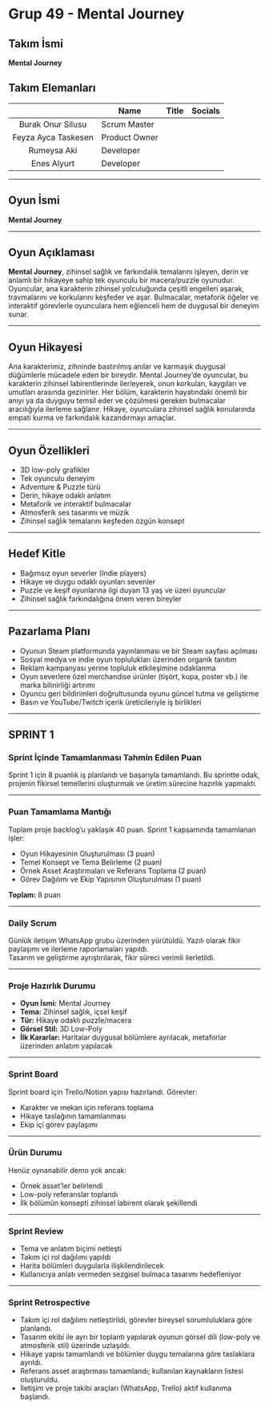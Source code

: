 # Grup 49 - Mental Journey

## Takım İsmi

**Mental Journey**

## Takım Elemanları

|    | <div align="center">Name</div>   | <div align="center">Title</div>  | <div align="center">Socials</div>     |
| :-----------: | :---------- | :---------- | :----------: |
|   Burak Onur Silusu     | Scrum Master      | 
|   Feyza Ayca Taskesen     | Product Owner    | 
|   Rumeysa Aki      | Developer      | 
|   Enes Alyurt     | Developer     |  

---

## Oyun İsmi

**Mental Journey**

---

## Oyun Açıklaması

**Mental Journey**, zihinsel sağlık ve farkındalık temalarını işleyen, derin ve anlamlı bir hikayeye sahip tek oyunculu bir macera/puzzle oyunudur. Oyuncular, ana karakterin zihinsel yolculuğunda çeşitli engelleri aşarak, travmalarını ve korkularını keşfeder ve aşar. Bulmacalar, metaforik öğeler ve interaktif görevlerle oyunculara hem eğlenceli hem de duygusal bir deneyim sunar.

---

## Oyun Hikayesi

Ana karakterimiz, zihninde bastırılmış anılar ve karmaşık duygusal düğümlerle mücadele eden bir bireydir. Mental Journey’de oyuncular, bu karakterin zihinsel labirentlerinde ilerleyerek, onun korkuları, kaygıları ve umutları arasında gezinirler. Her bölüm, karakterin hayatındaki önemli bir anıyı ya da duyguyu temsil eder ve çözülmesi gereken bulmacalar aracılığıyla ilerleme sağlanır. Hikaye, oyunculara zihinsel sağlık konularında empati kurma ve farkındalık kazandırmayı amaçlar.

---

## Oyun Özellikleri

- 3D low-poly grafikler  
- Tek oyunculu deneyim  
- Adventure & Puzzle türü  
- Derin, hikaye odaklı anlatım  
- Metaforik ve interaktif bulmacalar  
- Atmosferik ses tasarımı ve müzik  
- Zihinsel sağlık temalarını keşfeden özgün konsept  

---

## Hedef Kitle

- Bağımsız oyun severler (Indie players)  
- Hikaye ve duygu odaklı oyunları sevenler  
- Puzzle ve keşif oyunlarına ilgi duyan 13 yaş ve üzeri oyuncular  
- Zihinsel sağlık farkındalığına önem veren bireyler  

---

## Pazarlama Planı

- Oyunun Steam platformunda yayınlanması ve bir Steam sayfası açılması  
- Sosyal medya ve indie oyun toplulukları üzerinden organik tanıtım  
- Reklam kampanyası yerine topluluk etkileşimine odaklanma  
- Oyun severlere özel merchandise ürünler (tişört, kupa, poster vb.) ile marka bilinirliği artırımı  
- Oyuncu geri bildirimleri doğrultusunda oyunu güncel tutma ve geliştirme  
- Basın ve YouTube/Twitch içerik üreticileriyle iş birlikleri  

---
##  SPRINT 1

### Sprint İçinde Tamamlanması Tahmin Edilen Puan  
Sprint 1 için 8 puanlık iş planlandı ve başarıyla tamamlandı. Bu sprintte odak, projenin fikirsel temellerini oluşturmak ve üretim sürecine hazırlık yapmaktı.

---

###  Puan Tamamlama Mantığı  
Toplam proje backlog’u yaklaşık 40 puan. Sprint 1 kapsamında tamamlanan işler:

- Oyun Hikayesinin Oluşturulması (3 puan)  
- Temel Konsept ve Tema Belirleme (2 puan)  
- Örnek Asset Araştırmaları ve Referans Toplama (2 puan)  
- Görev Dağılımı ve Ekip Yapısının Oluşturulması (1 puan)  

**Toplam:** 8 puan

---

###  Daily Scrum  
Günlük iletişim WhatsApp grubu üzerinden yürütüldü. Yazılı olarak fikir paylaşımı ve ilerleme raporlamaları yapıldı.  
Tasarım ve geliştirme ayrıştırılarak, fikir süreci verimli ilerletildi.

---

###  Proje Hazırlık Durumu  
- **Oyun İsmi:** Mental Journey  
- **Tema:** Zihinsel sağlık, içsel keşif  
- **Tür:** Hikaye odaklı puzzle/macera  
- **Görsel Stil:** 3D Low-Poly  
- **İlk Kararlar:** Haritalar duygusal bölümlere ayrılacak, metaforlar üzerinden anlatım yapılacak

---

###  Sprint Board  
Sprint board için Trello/Notion yapısı hazırlandı. Görevler:
- Karakter ve mekan için referans toplama  
- Hikaye taslağının tamamlanması  
- Ekip içi görev paylaşımı

---

###  Ürün Durumu  
Henüz oynanabilir demo yok ancak:  
- Örnek asset’ler belirlendi  
- Low-poly referanslar toplandı  
- İlk bölümün konsepti zihinsel labirent olarak şekillendi

---

###  Sprint Review  
- Tema ve anlatım biçimi netleşti  
- Takım içi rol dağılımı yapıldı  
- Harita bölümleri duygularla ilişkilendirilecek  
- Kullanıcıya anlatı vermeden sezgisel bulmaca tasarımı hedefleniyor


---

###  Sprint Retrospective

- Takım içi rol dağılımı netleştirildi, görevler bireysel sorumluluklara göre planlandı.  
- Tasarım ekibi ile ayrı bir toplantı yapılarak oyunun görsel dili (low-poly ve atmosferik stil) üzerinde uzlaşıldı.  
- Hikaye yapısı tamamlandı ve bölümler duygu temalarına göre taslaklara ayrıldı.  
- Referans asset araştırması tamamlandı; kullanılan kaynakların listesi oluşturuldu.  
- İletişim ve proje takibi araçları (WhatsApp, Trello) aktif kullanıma başlandı.


